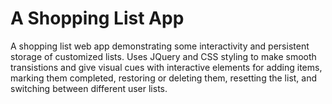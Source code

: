 # A Shopping List App

A shopping list web app demonstrating some interactivity and 
persistent storage of customized lists. Uses JQuery and CSS 
styling to make smooth transistions and give visual cues with 
interactive elements for adding items, marking them completed,
restoring or deleting them, resetting the list, and switching 
between different user lists.
